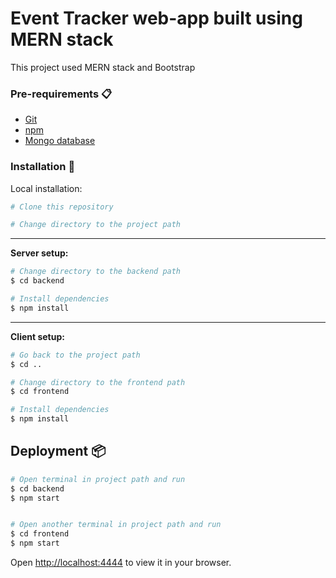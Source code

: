 # Event Tracker web-app built using MERN stack

This project used MERN stack and Bootstrap

### Pre-requirements 📋

* [Git](https://git-scm.com/)
* [npm](https://www.npmjs.com/)
* [Mongo database](https://www.mongodb.com/)

### Installation 🔧

Local installation:

```bash
# Clone this repository

# Change directory to the project path
```

---

**Server setup:**
```bash
# Change directory to the backend path
$ cd backend

# Install dependencies
$ npm install

```
---

**Client setup:**
```bash
# Go back to the project path
$ cd ..

# Change directory to the frontend path
$ cd frontend

# Install dependencies
$ npm install

```
## Deployment 📦

```bash
# Open terminal in project path and run
$ cd backend
$ npm start


# Open another terminal in project path and run
$ cd frontend
$ npm start
```
Open [http://localhost:4444](http://localhost:4444) to view it in your browser.
